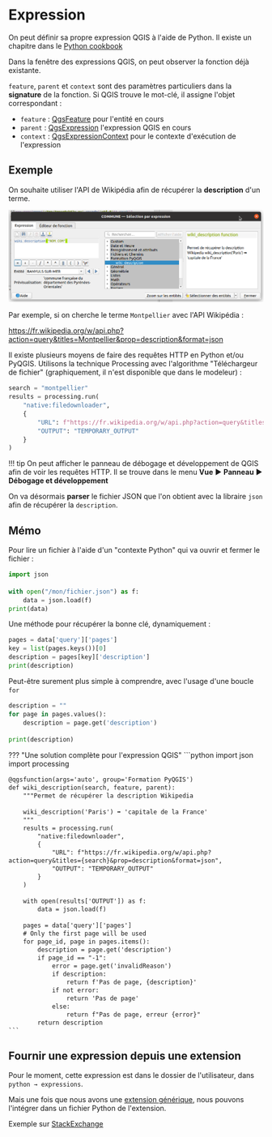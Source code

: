 # Expression

On peut définir sa propre expression QGIS à l'aide de Python.
Il existe un chapitre dans le 
[Python cookbook](https://docs.qgis.org/latest/fr/docs/user_manual/expressions/expression.html?#function-editor)

Dans la fenêtre des expressions QGIS, on peut observer la fonction déjà existante.

`feature`, `parent` et `context` sont des paramètres particuliers dans la **signature** de la fonction. Si QGIS trouve
le mot-clé, il assigne l'objet correspondant :

* `feature` : [QgsFeature](https://api.qgis.org/api/classQgsFeature.html) pour l'entité en cours
* `parent` : [QgsExpression](https://api.qgis.org/api/classQgsExpression.html) l'expression QGIS en cours
* `context` : [QgsExpressionContext](https://api.qgis.org/api/classQgsExpressionContext.html) pour le contexte d'exécution
  de l'expression

## Exemple

On souhaite utiliser l'API de Wikipédia afin de récupérer la **description** d'un terme.

![API Wikipédia dans QGIS](media/editeur_expression_wikipedia.png)

Par exemple, si on cherche le terme `Montpellier` avec l'API Wikipédia :

https://fr.wikipedia.org/w/api.php?action=query&titles=Montpellier&prop=description&format=json

Il existe plusieurs moyens de faire des requêtes HTTP en Python et/ou PyQGIS. Utilisons la technique Processing
avec l'algorithme "Téléchargeur de fichier" (graphiquement, il n'est disponible que dans le modeleur) :

```python
search = "montpellier"
results = processing.run(
    "native:filedownloader",
    {
        "URL": f"https://fr.wikipedia.org/w/api.php?action=query&titles={search}&prop=description&format=json",
        "OUTPUT": "TEMPORARY_OUTPUT"
    }
)
```

!!! tip
    On peut afficher le panneau de débogage et développement de QGIS afin de voir les requêtes HTTP.
    Il se trouve dans le menu **Vue** ▶ **Panneau**  ▶ **Débogage et développement**

On va désormais **parser** le fichier JSON que l'on obtient avec la libraire `json` afin de récupérer la `description`.

## Mémo

Pour lire un fichier à l'aide d'un "contexte Python" qui va ouvrir et fermer le fichier :

```python
import json

with open("/mon/fichier.json") as f:
    data = json.load(f)
print(data)
```

Une méthode pour récupérer la bonne clé, dynamiquement :

```python
pages = data['query']['pages']
key = list(pages.keys())[0]
description = pages[key]['description']
print(description)
```

Peut-être surement plus simple à comprendre, avec l'usage d'une boucle `for`

```python
description = ""
for page in pages.values():
    description = page.get('description')

print(description)
```

??? "Une solution complète pour l'expression QGIS"
    ```python
    import json
    import processing
    
    @qgsfunction(args='auto', group='Formation PyQGIS')
    def wiki_description(search, feature, parent):
        """Permet de récupérer la description Wikipedia
        
        wiki_description('Paris') ➡ 'capitale de la France'
        """
        results = processing.run(
            "native:filedownloader",
            {
                "URL": f"https://fr.wikipedia.org/w/api.php?action=query&titles={search}&prop=description&format=json",
                "OUTPUT": "TEMPORARY_OUTPUT"
            }
        )
    
        with open(results['OUTPUT']) as f:
            data = json.load(f)
    
        pages = data['query']['pages']
        # Only the first page will be used
        for page_id, page in pages.items():
            description = page.get('description')
            if page_id == "-1":
                error = page.get('invalidReason')
                if description:
                    return f'Pas de page, {description}'
                if not error:
                    return 'Pas de page'
                else:
                    return f"Pas de page, erreur {error}"
            return description
    ```

## Fournir une expression depuis une extension

Pour le moment, cette expression est dans le dossier de l'utilisateur, dans `python → expressions`.

Mais une fois que nous avons une [extension générique](./extension-generique.md), nous pouvons l'intégrer dans un
fichier Python de l'extension.

Exemple sur [StackExchange](https://gis.stackexchange.com/questions/355319/register-custom-python-function-in-qgis-server-3-10)

